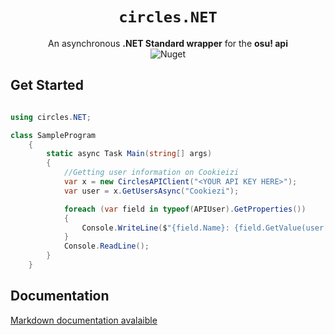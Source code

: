 <div align="center">
<h1><code>circles.NET</code></h1>
An asynchronous <b>.NET Standard wrapper</b> for the <b>osu! api</b>
<br/>
<img alt="Nuget" src="https://img.shields.io/nuget/v/circles.NET.svg?label=NuGet&logo=nuget&logoColor=lightblue">
</div>



## Get Started
```csharp

using circles.NET;

class SampleProgram
    {
        static async Task Main(string[] args)
        {
            //Getting user information on Cookieizi
            var x = new CirclesAPIClient("<YOUR API KEY HERE>");
            var user = x.GetUsersAsync("Cookiezi");

            foreach (var field in typeof(APIUser).GetProperties())
            {
                Console.WriteLine($"{field.Name}: {field.GetValue(user[0])}");
            }
            Console.ReadLine();
        }
    }

```

## Documentation
[Markdown documentation avalaible](circles.NET/doc/API.md)

